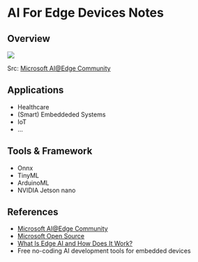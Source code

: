 # AI For Edge Devices Notes

## Overview

![](https://microsoft.github.io/ai-at-edge/assets/images/ONNX.PNG)

Src: [Microsoft AI@Edge Community](https://microsoft.github.io/ai-at-edge/assets/images/ONNX.PNG)

## Applications

- Healthcare
- (Smart) Embeddeded Systems
- IoT 
- ...

## Tools & Framework

- Onnx
- TinyML
- ArduinoML
- NVIDIA Jetson nano

## References

- [Microsoft AI@Edge Community](https://microsoft.github.io/ai-at-edge/)
- [Microsoft Open Source ](https://opensource.microsoft.com/)
- [What Is Edge AI and How Does It Work?](https://blogs.nvidia.com/blog/2022/02/17/what-is-edge-ai/)
- Free no-coding AI development tools for embedded devices



